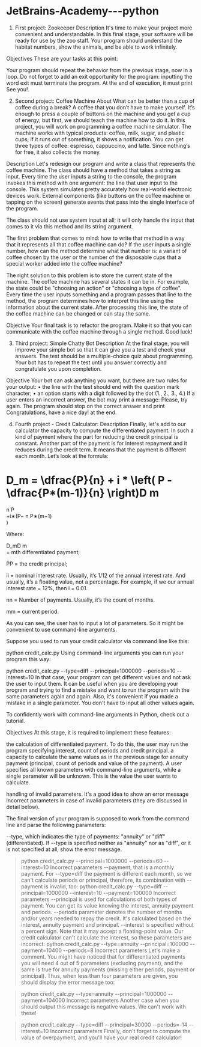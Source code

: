 # JetBrains-Academy---python
1. First project: 
Zookeeper
Description
It's time to make your project more convenient and understandable. In this final stage, your software will be ready for use by the zoo staff. Your program should understand the habitat numbers, show the animals, and be able to work infinitely.

Objectives
These are your tasks at this point:

Your program should repeat the behavior from the previous stage, now in a loop.
Do not forget to add an exit opportunity for the program: inputting the word exit must terminate the program.
At the end of execution, it must print See you!.

2. Second project:
Coffee Machine
About
What can be better than a cup of coffee during a break? A coffee that you don’t have to make yourself. It’s enough to press a couple of buttons on the machine and you get a cup of energy; but first, we should teach the machine how to do it. In this project, you will work on programming a coffee machine simulator. The machine works with typical products: coffee, milk, sugar, and plastic cups; if it runs out of something, it shows a notification. You can get three types of coffee: espresso, cappuccino, and latte. Since nothing’s for free, it also collects the money.

Description
Let's redesign our program and write a class that represents the coffee machine. The class should have a method that takes a string as input. Every time the user inputs a string to the console, the program invokes this method with one argument: the line that user input to the console. This system simulates pretty accurately how real-world electronic devices work. External components (like buttons on the coffee machine or tapping on the screen) generate events that pass into the single interface of the program.

The class should not use system input at all; it will only handle the input that comes to it via this method and its string argument.

The first problem that comes to mind: how to write that method in a way that it represents all that coffee machine can do? If the user inputs a single number, how can the method determine what that number is: a variant of coffee chosen by the user or the number of the disposable cups that a special worker added into the coffee machine?

The right solution to this problem is to store the current state of the machine. The coffee machine has several states it can be in. For example, the state could be "choosing an action" or "choosing a type of coffee". Every time the user inputs something and a program passes that line to the method, the program determines how to interpret this line using the information about the current state. After processing this line, the state of the coffee machine can be changed or can stay the same.

Objective
Your final task is to refactor the program. Make it so that you can communicate with the coffee machine through a single method. Good luck!

3. Third project: Simple Chatty Bot
Description
At the final stage, you will improve your simple bot so that it can give you a test and check your answers. The test should be a multiple-choice quiz about programming. Your bot has to repeat the test until you answer correctly and congratulate you upon completion.

Objective
Your bot can ask anything you want, but there are two rules for your output:
•	the line with the test should end with the question mark character;
•	an option starts with a digit followed by the dot (1., 2., 3., 4.)
If a user enters an incorrect answer, the bot may print a message:
Please, try again.
The program should stop on the correct answer and print Congratulations, have a nice day! at the end.

4. Fourth project -  Credit Calculator:
Description
Finally, let's add to our calculator the capacity to compute the differentiated payment. In such a kind of payment where the part for reducing the credit principal is constant. Another part of the payment is for interest repayment and it reduces during the credit term. It means that the payment is different each month. Let’s look at the formula:

D_m = \dfrac{P}{n} + i * \left( P - \dfrac{P*(m-1)}{n} \right)D 
m
​	
 = 
n
P
​	
 +i∗(P− 
n
P∗(m−1)
​	
 )

Where:

D_mD 
m
​	
  = mth differentiated payment;

PP = the credit principal;

ii = nominal interest rate. Usually, it’s 1/12 of the annual interest rate. And usually, it’s a floating value, not a percentage. For example, if we our annual interest rate = 12%, then i = 0.01.

nn = Number of payments. Usually, it’s the count of months.

mm = current period.

As you can see, the user has to input a lot of parameters. So it might be convenient to use command-line arguments.

Suppose you used to run your credit calculator via command line like this:

python credit_calc.py
Using command-line arguments you can run your program this way:

python credit_calc.py --type=diff --principal=1000000 --periods=10 --interest=10
In that case, your program can get different values and not ask the user to input them. It can be useful when you are developing your program and trying to find a mistake and want to run the program with the same parameters again and again. Also, it's convenient if you made a mistake in a single parameter. You don't have to input all other values again.

To confidently work with command-line arguments in Python, check out a tutorial.

Objectives
At this stage, it is required to implement these features:

the calculation of differentiated payment. To do this, the user may run the program specifying interest, count of periods and credit principal.
a capacity to calculate the same values as in the previous stage for annuity payment (principal, count of periods and value of the payment). A user specifies all known parameters with command-line arguments, while a single parameter will be unknown. This is the value the user wants to calculate.

handling of invalid parameters. It's a good idea to show an error message Incorrect parameters in case of invalid parameters (they are discussed in detail below).

The final version of your program is supposed to work from the command line and parse the following parameters:

--type, which indicates the type of payments: "annuity" or "diff" (differentiated). If --type is specified neither as "annuity" nor as "diff", or it is not specified at all, show the error message.
> python credit_calc.py --principal=1000000 --periods=60 --interest=10
Incorrect parameters
--payment, that is a monthly payment. For --type=diff the payment is different each month, so we can't calculate periods or principal, therefore, its combination with --payment is invalid, too:
> python credit_calc.py --type=diff --principal=1000000 --interest=10 --payment=100000
Incorrect parameters
--principal is used for calculations of both types of payment. You can get its value knowing the interest, annuity payment and periods.
--periods parameter denotes the number of months and/or years needed to repay the credit. It's calculated based on the interest, annuity payment and principal.
--interest is specified without a percent sign. Note that it may accept a floating-point value. Our credit calculator can't calculate the interest, so these parameters are incorrect:
> python credit_calc.py --type=annuity --principal=100000 --payment=10400 --periods=8
Incorrect parameters
Let's make a comment. You might have noticed that for differentiated payments you will need 4 out of 5 parameters (excluding payment), and the same is true for annuity payments (missing either periods, payment or principal). Thus, when less than four parameters are given, you should display the error message too:

> python credit_calc.py --type=annuity --principal=1000000 --payment=104000
Incorrect parameters
Another case when you should output this message is negative values. We can't work with these!

> python credit_calc.py --type=diff --principal=30000 --periods=-14 --interest=10
Incorrect parameters
Finally, don't forget to compute the value of overpayment, and you'll have your real credit calculator!

